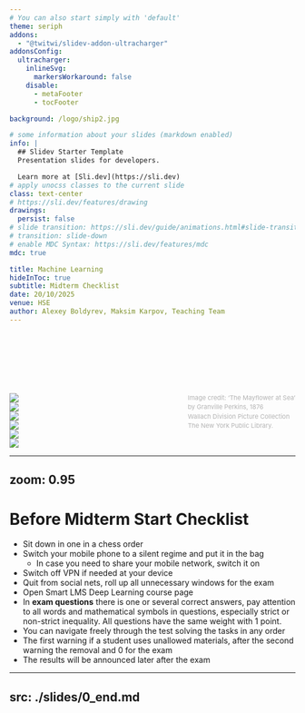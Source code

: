 ```yaml
---
# You can also start simply with 'default'
theme: seriph
addons:
  - "@twitwi/slidev-addon-ultracharger"
addonsConfig:
  ultracharger:
    inlineSvg:
      markersWorkaround: false
    disable:
      - metaFooter
      - tocFooter

background: /logo/ship2.jpg

# some information about your slides (markdown enabled)
info: |
  ## Slidev Starter Template
  Presentation slides for developers.

  Learn more at [Sli.dev](https://sli.dev)
# apply unocss classes to the current slide
class: text-center
# https://sli.dev/features/drawing
drawings:
  persist: false
# slide transition: https://sli.dev/guide/animations.html#slide-transitions
# transition: slide-down
# enable MDC Syntax: https://sli.dev/features/mdc
mdc: true

title: Machine Learning
hideInToc: true
subtitle: Midterm Checklist
date: 20/10/2025
venue: HSE
author: Alexey Boldyrev, Maksim Karpov, Teaching Team
---
```


<br>
<br>
<br>
<br>

# <span style="font-size:32.0pt" v-html="$slidev.configs.title?.replaceAll(' ', '<br/>')"></span>
# <span style="font-size:32.0pt" v-html="$slidev.configs.subtitle?.replaceAll(' ', '<br/>')"></span>
# <span style="font-size:18.0pt" v-html="$slidev.configs.author?.replaceAll(' ', '<br/>')"></span>
# <span style="font-size:18.0pt" v-html="$slidev.configs.date?.replaceAll(' ', '<br/>')"></span>
<div>

<span style="color:#b3b3b3ff; font-size: 11px; line-height: 1.5em; float: right;">Image credit: ‘The Mayﬂower at Sea’<br> by Granville Perkins, 1876<br>
Wallach Division Picture Collection<br> The New York Public Library.
</span>
</div>

<div class="abs-tl mx-5 my-10">
  <img src="/logo/FCS_logo_full_L.svg" class="h-18">
</div>

<div class="abs-tl mx-5 my-30">
  <img src="/logo/DSBA_logo.png" class="h-28">
</div>

<div class="abs-tr mx-5 my-5">
  <img src="/logo/ICEF_logo.png" class="h-28">
</div>

<style>
  :deep(footer) { padding-bottom: 3em !important; }
</style>



<div class="abs-tl mx-5 my-10">
  <img src="/logo/FCS_logo_full_L.svg" class="h-18">
</div>

<div class="abs-tl mx-5 my-30">
  <img src="/logo/DSBA_logo.png" class="h-28">
</div>

<div class="abs-tr mx-5 my-5">
  <img src="/logo/ICEF_logo.png" class="h-28">
</div>

<style>
  :deep(footer) { padding-bottom: 3em !important; }
</style>

<!--
NB: This demo uses a custom syntax (using preparser extensions), with all the @@@@.
-->
---
zoom: 0.95
---

# Before Midterm Start Checklist

* Sit down in one in a chess order
* Switch your mobile phone to a silent regime and put it in the bag
  * In case you need to share your mobile network, switch it on
* Switch off VPN if needed at your device
* Quit from social nets, roll up all unnecessary windows for the exam
* Open Smart LMS Deep Learning course page
* In **exam questions** there is one or several correct answers, pay attention to all words and mathematical symbols in questions, especially strict or non-strict inequality. All questions have the same weight with 1 point.
* You can navigate freely through the test solving the tasks in any order
* The first warning if a student uses unallowed materials, after the second warning the removal and 0 for the exam
* The results will be announced later after the exam


---
src: ./slides/0_end.md
---
